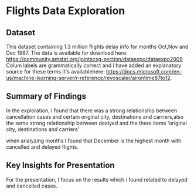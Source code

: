 # Flights Data Exploration

## Dataset

This dataset containing 1.3 million flights delay info for months Oct,Nov and Dec 1987.
The data is available for download here:
https://community.amstat.org/jointscsg-section/dataexpo/dataexpo2009
Colum labels are grammatically correct and I have added an explanatory source for these terms it's availablehere:
https://docs.microsoft.com/en-us/machine-learning-server/r-reference/revoscaler/airontime87to12.


## Summary of Findings
In the exploration, I found that there was a strong relationship between cancellation cases and certain original city, destinations and carriers,also the same strong relationship between dealyed and the there items 'original city, destinations and carriers'

when analyzing months I found that December is the highest month with cancelled  and delayed flights.




## Key Insights for Presentation

For the presentation, I focus on the results which i found related to delayed and cancelled cases.
